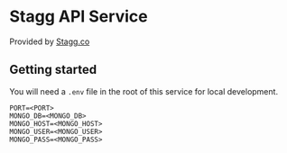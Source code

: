 # Stagg API Service

Provided by [Stagg.co](https://stagg.co)

## Getting started

You will need a `.env` file in the root of this service for local development.

```
PORT=<PORT>
MONGO_DB=<MONGO_DB>
MONGO_HOST=<MONGO_HOST>
MONGO_USER=<MONGO_USER>
MONGO_PASS=<MONGO_PASS>
```
